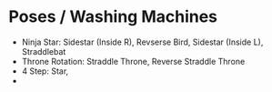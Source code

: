 Poses / Washing Machines
========================

- Ninja Star:  Sidestar (Inside R), Revserse Bird, Sidestar (Inside L), Straddlebat
- Throne Rotation: Straddle Throne, Reverse Straddle Throne
- 4 Step: Star, 
- 
